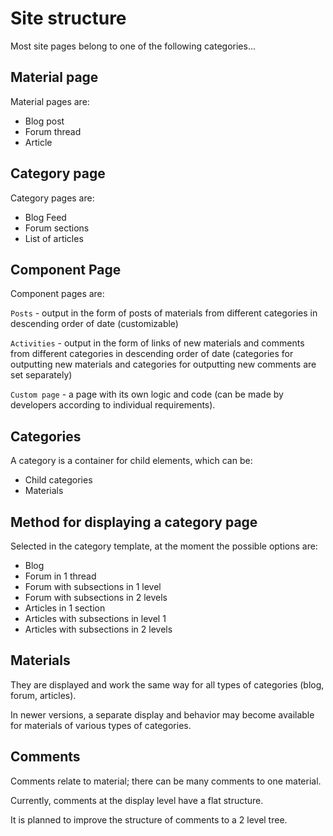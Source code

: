 # Site structure

Most site pages belong to one of the following categories...


## Material page

Material pages are:
- Blog post
- Forum thread
- Article


## Category page

Category pages are:
- Blog Feed
- Forum sections
- List of articles


## Component Page

Component pages are:

`Posts` - output in the form of posts of materials from different categories in descending order of date (customizable)

`Activities` - output in the form of links of new materials and comments from different categories in descending order of date (categories for outputting new materials and categories for outputting new comments are set separately)

`Custom page` - a page with its own logic and code (can be made by developers according to individual requirements).


## Categories

A category is a container for child elements, which can be:
- Child categories
- Materials


## Method for displaying a category page

Selected in the category template, at the moment the possible options are:
- Blog
- Forum in 1 thread
- Forum with subsections in 1 level
- Forum with subsections in 2 levels
- Articles in 1 section
- Articles with subsections in level 1
- Articles with subsections in 2 levels


## Materials

They are displayed and work the same way for all types of categories (blog, forum, articles).

In newer versions, a separate display and behavior may become available for materials of various types of categories.


## Comments

Comments relate to material; there can be many comments to one material.

Currently, comments at the display level have a flat structure.

It is planned to improve the structure of comments to a 2 level tree.
